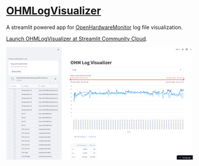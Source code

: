 # [OHMLogVisualizer](https://ohmlogvisualizer.streamlit.app/)

A streamlit powered app for [OpenHardwareMonitor](https://openhardwaremonitor.org/) log file visualization.

[Launch OHMLogVisualizer at Streamlit Community Cloud](https://ohmlogvisualizer.streamlit.app/).

<img src="OHMLogVisualizer.png">
